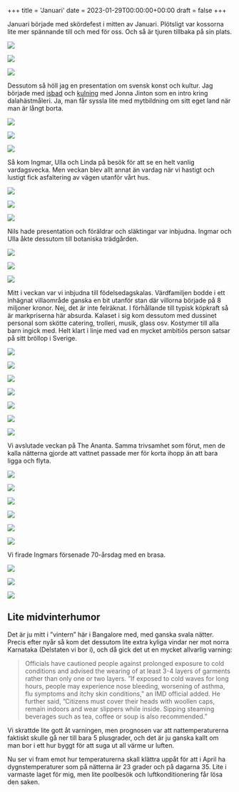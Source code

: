 +++
title = 'Januari'
date = 2023-01-29T00:00:00+00:00
draft = false
+++



 Januari började med skördefest i mitten av Januari. Plötsligt var kossorna lite mer spännande till och med för oss. Och så är tjuren tillbaka på sin plats.
 




![](IMG_3844.jpeg)


![](IMG_3825.jpeg)


![](IMG_1124.jpeg)



 Dessutom så höll jag en presentation om svensk konst och kultur. Jag började med
 [isbad](https://www.youtube.com/watch?v=nyuRRWC5GY8) 
 och
 [kulning](https://www.youtube.com/watch?v=KvtT3UyhibQ) 
 med Jonna Jinton som en intro kring dalahästmåleri. Ja, man får syssla lite med mytbildning om sitt eget land när man är långt borta.
 




![](IMG_3849.jpeg)


![](IMG_3827.jpg)


![](IMG_3850.jpeg)



 Så kom Ingmar, Ulla och Linda på besök för att se en helt vanlig vardagsvecka. Men veckan blev allt annat än vardag när vi hastigt och lustigt fick asfaltering av vägen utanför vårt hus.
 




![](20230121_160928-1.jpg)


![](20230123_082820.jpg)


![](20230124_080417.jpg)



 Nils hade presentation och föräldrar och släktingar var inbjudna. Ingmar och Ulla åkte dessutom till botaniska trädgården.
 




![](20230124_123821.jpg)


![](20230125_143005.jpg)


![](20230126_193724.jpg)



 Mitt i veckan var vi inbjudna till födelsedagskalas. Värdfamiljen bodde i ett inhägnat villaområde ganska en bit utanför stan där villorna började på 8 miljoner kronor. Nej, det är inte felräknat. I förhållande till typisk köpkraft så är markpriserna här absurda. Kalaset i sig kom dessutom med dussinet personal som skötte catering, trolleri, musik, glass osv. Kostymer till alla barn ingick med. Helt klart i linje med vad en mycket ambitiös person satsar på sitt bröllop i Sverige.
 




![](20230126_124503-1.jpg)


![](20230126_124902-1.jpg)


![](IMG_3858.jpeg)


![](IMG_3857.jpeg)


![](IMG_3859.jpeg)


![](IMG_3856.jpg)


![](45780d01-0ee6-48b5-8853-652823d2f933.jpg)



 Vi avslutade veckan på The Ananta. Samma trivsamhet som förut, men de kalla nätterna gjorde att vattnet passade mer för korta ihopp än att bara ligga och flyta.
 




![](20230128_123142.jpg)


![](20230128_123254.jpg)


![](20230128_131442.jpg)


![](20230128_131529.jpg)


![](20230129_102834-scaled.jpg)


![](20230129_143957.jpg)



 Vi firade Ingmars försenade 70-årsdag med en brasa.
 




![](IMG_3868.jpeg)


![](20230128_205544-1.jpg)


![](20230128_202325.jpg)


## Lite midvinterhumor



 Det är ju mitt i ”vintern” här i Bangalore med, med ganska svala nätter. Precis efter nyår så kom det dessutom lite extra kyliga vindar ner mot norra Karnataka (Delstaten vi bor i), och då gick det ut en mycket allvarlig varning:
 



> Officials have cautioned people against prolonged exposure to cold conditions and advised the wearing of at least 3-4 layers of garments rather than only one or two layers. ”If exposed to cold waves for long hours, people may experience nose bleeding, worsening of asthma, flu symptoms and itchy skin conditions,” an IMD official added. He further said, ”Citizens must cover their heads with woollen caps, remain indoors and wear slippers while inside. Sipping steaming beverages such as tea, coffee or soup is also recommended.”



 Vi skrattde lite gott åt varningen, men prognosen var att nattemperaturerna faktiskt skulle gå ner till bara 5 plusgrader, och det är ju ganska kallt om man bor i ett hur byggt för att suga ut all värme ur luften.
 



 Nu ser vi fram emot hur temperaturerna skall klättra uppåt för att i April ha dygnstemperaturer som på nätterna är 23 grader och på dagarna 35. Lite i varmaste laget för mig, men lite poolbesök och luftkonditionering får lösa den saken.
 



